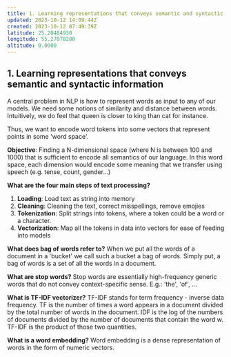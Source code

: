 ```yaml
---
title: 1. Learning representations that conveys semantic and syntactic information
updated: 2023-10-12 14:09:44Z
created: 2023-10-12 07:49:39Z
latitude: 25.20484930
longitude: 55.27078280
altitude: 0.0000
---
```


## 1. Learning representations that conveys semantic and syntactic information
A central problem in NLP is how to represent words as input to any of our models. We need some notions of similarity and distance between words. Intuitively, we do feel that queen is closer to king than cat for instance.

Thus, we want to encode word tokens into some vectors that represent points in some 'word space'.

**Objective**: Finding a N-dimensional space (where N is between 100 and 1000) that is sufficient to encode all semantics of our language. In this word space, each dimension would encode some meaning that we transfer using speech (e.g. tense, count, gender...)

**What are the four main steps of text processing?**
1. **Loading**: Load text as string into memory 
2. **Cleaning**: Cleaning the text, correct misspellings, remove emojies
3. **Tokenization**: Split strings into tokens, where a token could be a word or a character.
4. **Vectorization**: Map all the tokens in data into vectors for ease of feeding into models

**What does bag of words refer to?**
When we put all the words of a document in a 'bucket' we call such a bucket a bag of words. Simply put, a bag of words is a set of all the words in a document.

**What are stop words?**
Stop words are essentially high-frequency generic words that do not convey context-specific sense. E.g.: 'the', 'of', ...

**What is TF-IDF vectorizer?**
TF-IDF stands for term frequency - inverse data frequency. TF is the number of times a word appears in a document divided by the total number of words in the document. IDF is the log of the numbers of documents divided by the number of documents that contain the word w. TF-IDF is the product of those two quantities.

**What is a word embedding?**
Word embedding is a dense representation of words in the form of numeric vectors.